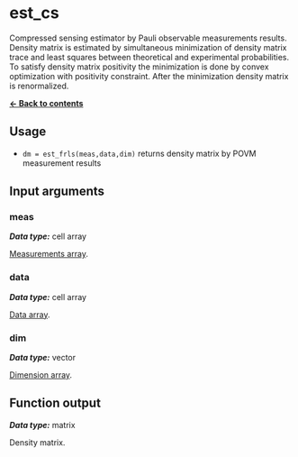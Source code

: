 # est_cs
Compressed sensing estimator by Pauli observable measurements results. Density matrix is estimated by simultaneous minimization of density matrix trace and least squares between theoretical and experimental probabilities. To satisfy density matrix positivity the minimization is done by convex optimization with positivity constraint. After the minimization density matrix is renormalized.

[**&#8592; Back to contents**](README.md)

## Usage
* `dm = est_frls(meas,data,dim)` returns density matrix by POVM measurement results

## <a name="args">Input arguments</a>

### <a name="arg-dim">meas</a>
_**Data type:**_ cell array

[Measurements array](qtb_analyze.md#meas-arr).

### <a name="arg-dim">data</a>
_**Data type:**_ cell array

[Data array](#data-arr).

### <a name="arg-dim">dim</a>
_**Data type:**_ vector

[Dimension array](qtb_analyze.md#dim-arr).

## <a name="output">Function output</a>
_**Data type:**_ matrix

Density matrix.
